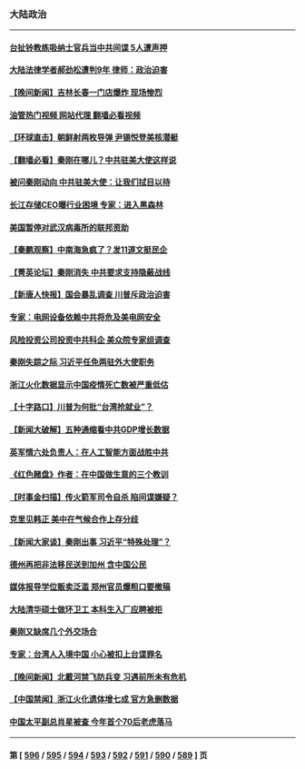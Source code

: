 ### 大陆政治
---
#### [台扯铃教练吸纳士官兵当中共间谍 5人遭声押](../../pages/ncid277/n14038197.md?07202045) 
#### [大陆法律学者郝劲松遭判9年 律师：政治迫害](../../pages/ncid277/n14038452.md?07202045) 
#### [【晚间新闻】吉林长春一门店爆炸 现场惨烈](../../pages/ncid277/n14038419.md?07202045) 
#### [油管热门视频 网站代理 翻墙必看视频](http://138.2.39.72:81/youtube.html?epic-marker?07202045)
#### [【环球直击】朝鲜射两枚导弹 尹锡悦登美核潜艇](../../pages/ncid277/n14037946.md?07202045) 
#### [【翻墙必看】秦刚在哪儿？中共驻美大使这样说](../../pages/ncid277/n14038240.md?07202045) 
#### [被问秦刚动向 中共驻美大使：让我们拭目以待](../../pages/ncid277/n14038081.md?07202045) 
#### [长江存储CEO曝行业困境 专家：进入黑森林](../../pages/ncid277/n14038039.md?07202045) 
#### [美国暂停对武汉病毒所的联邦资助](../../pages/ncid277/n14037988.md?07202045) 
#### [【秦鹏观察】中南海急疯了？发11道文挺民企](../../pages/ncid277/n14038013.md?07202045) 
#### [【菁英论坛】秦刚消失 中共要求支持隐蔽战线](../../pages/ncid277/n14037978.md?07202045) 
#### [【新唐人快报】国会暴乱调查 川普斥政治迫害](../../pages/ncid277/n14037991.md?07202045) 
#### [专家：电网设备依赖中共将危及美电网安全](../../pages/ncid277/n14037969.md?07202045) 
#### [风险投资公司投资中共科企 美众院专家组调查](../../pages/ncid277/n14037907.md?07202045) 
#### [秦刚失踪之际 习近平任免两驻外大使职务](../../pages/ncid277/n14037044.md?07202045) 
#### [浙江火化数据显示中国疫情死亡数被严重低估](../../pages/ncid277/n14037925.md?07202045) 
#### [【十字路口】川普为何批“台湾抢就业”？](../../pages/ncid277/n14037749.md?07202045) 
#### [【新闻大破解】五种通缩看中共GDP增长数据](../../pages/ncid277/n14037746.md?07202045) 
#### [英军情六处负责人：在人工智能方面战胜中共](../../pages/ncid277/n14037838.md?07202045) 
#### [《红色赌盘》作者：在中国做生意的三个教训](../../pages/ncid277/n14037766.md?07202045) 
#### [【时事金扫描】传火箭军司令自杀 陷间谍嫌疑？](../../pages/ncid277/n14037711.md?07202045) 
#### [克里见韩正 美中在气候合作上存分歧](../../pages/ncid277/n14037762.md?07202045) 
#### [【新闻大家谈】秦刚出事 习近平“特殊处理”？](../../pages/ncid277/n14037727.md?07202045) 
#### [德州再把非法移民送到加州 含中国公民](../../pages/ncid277/n14037706.md?07202045) 
#### [媒体报导学位贩卖泛滥 郑州官员爆粗口要撤稿](../../pages/ncid277/n14037627.md?07202045) 
#### [大陆清华硕士做环卫工 本科生入厂应聘被拒](../../pages/ncid277/n14037538.md?07202045) 
#### [秦刚又缺席几个外交场合](../../pages/ncid277/n14037491.md?07202045) 
#### [专家：台湾人入境中国 小心被扣上台谍罪名](../../pages/ncid277/n14036943.md?07202045) 
#### [【晚间新闻】北戴河禁飞防兵变 习遇前所未有危机](../../pages/ncid277/n14037467.md?07202045) 
#### [【中国禁闻】浙江火化遗体增七成 官方急删数据](../../pages/ncid277/n14036699.md?07202045) 
#### [中国太平副总肖星被查 今年首个70后老虎落马](../../pages/ncid277/n14037244.md?07202045) 

---
#### 第 [ [596](./596.md?07202045) / [595](./595.md?07202045) / [594](./594.md?07202045) / [593](./593.md?07202045) / [592](./592.md?07202045) / [591](./591.md?07202045) / [590](./590.md?07202045) / [589](./589.md?07202045) ] 页
